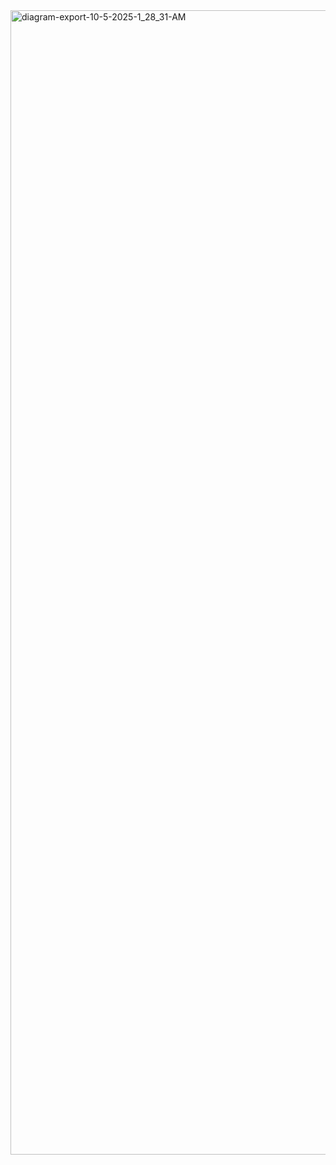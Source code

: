 <img width="2599" height="1831" alt="diagram-export-10-5-2025-1_28_31-AM" src="https://github.com/user-attachments/assets/2db0c397-329e-48b7-8d26-82b6eb9e2584" />
